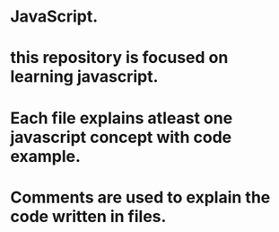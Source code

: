 # JavaScript.
# this repository is focused on learning javascript.
# Each file explains atleast one javascript concept with code example. 
# Comments are used to explain the code written in files.
